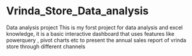 # Vrinda_Store_Data_analysis
Data analysis project 
This is my forst project for data analysis and excel knowledge, 
it is a basic interactive dashboard that uses features like powerquery , pivot charts etc to present the annual sales report of vrinda store through different channels
